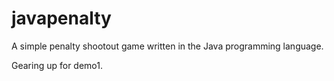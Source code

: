 # javapenalty
A simple penalty shootout game written in the Java programming language.

Gearing up for demo1.
